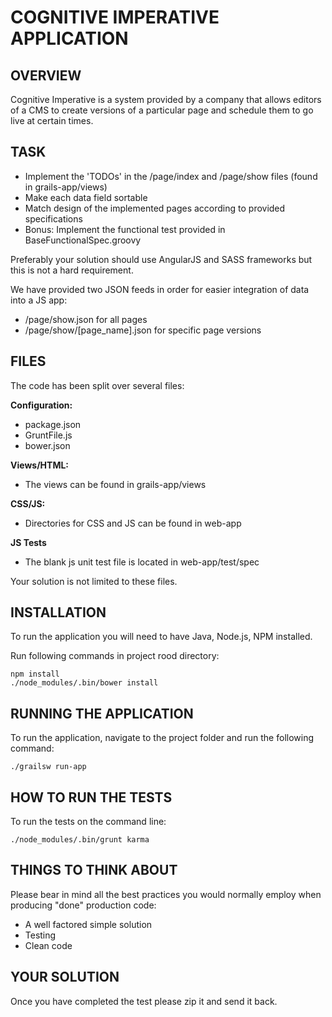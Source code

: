# COGNITIVE IMPERATIVE APPLICATION

## OVERVIEW

Cognitive Imperative is a system provided by a company that allows editors of a CMS to create versions of a
particular page and schedule them to go live at certain times.


## TASK

* Implement the 'TODOs' in the /page/index and /page/show files (found in grails-app/views)
* Make each data field sortable
* Match design of the implemented pages according to provided specifications
* Bonus: Implement the functional test provided in BaseFunctionalSpec.groovy

Preferably your solution should use AngularJS and SASS frameworks but this is not a hard requirement.

We have provided two JSON feeds in order for easier integration of data into a JS app:
* /page/show.json for all pages
* /page/show/[page_name].json for specific page versions

## FILES

The code has been split over several files:

**Configuration:**

* package.json
* GruntFile.js
* bower.json

**Views/HTML:**
* The views can be found in grails-app/views

**CSS/JS:**
* Directories for CSS and JS can be found in web-app

**JS Tests**
* The blank js unit test file is located in web-app/test/spec

Your solution is not limited to these files.


## INSTALLATION

To run the application you will need to have Java, Node.js, NPM installed.

Run following commands in project rood directory:

````
npm install
./node_modules/.bin/bower install
````

## RUNNING THE APPLICATION

To run the application, navigate to the project folder and run the following command:
````
./grailsw run-app
````

## HOW TO RUN THE TESTS

To run the tests on the command line:
````
./node_modules/.bin/grunt karma
````

## THINGS TO THINK ABOUT

Please bear in mind all the best practices you would normally employ when producing "done" production code:

* A well factored simple solution
* Testing
* Clean code

## YOUR SOLUTION

Once you have completed the test please zip it and send it back.
